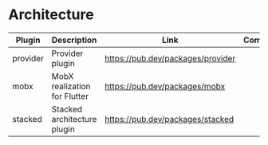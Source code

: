# Architecture

| Plugin | Description | Link | Comments |
| --- | --- | --- | --- |
| provider | Provider plugin | https://pub.dev/packages/provider |
| mobx | MobX realization for Flutter | https://pub.dev/packages/mobx |
| stacked | Stacked architecture plugin | https://pub.dev/packages/stacked |
